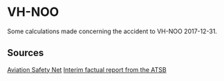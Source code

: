 # VH-NOO

Some calculations made concerning the accident to VH-NOO 2017-12-31.

## Sources

[Aviation Safety Net](https://aviation-safety.net/wikibase/wiki.php?id=203623)
[Interim factual report from the ATSB](https://www.atsb.gov.au/publications/investigation_reports/2017/aair/ao-2017-118/)

